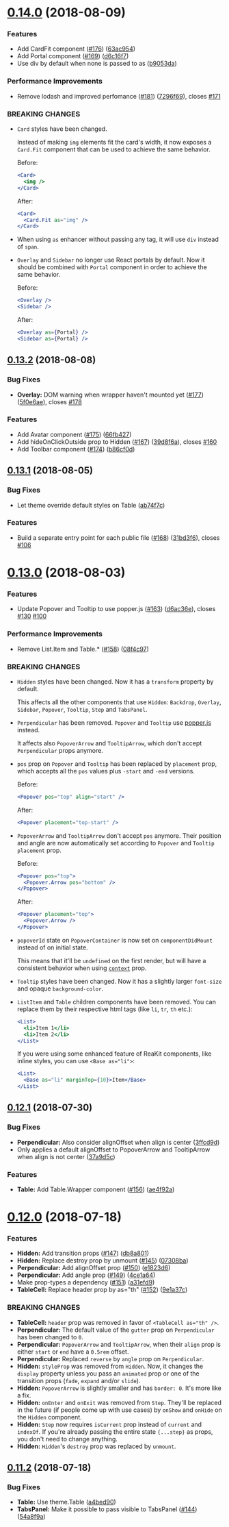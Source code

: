 <a name="0.14.0"></a>
# [0.14.0](https://github.com/reakit/reakit/compare/v0.13.2...v0.14.0) (2018-08-09)


### Features

* Add CardFit component ([#176](https://github.com/reakit/reakit/issues/176)) ([63ac954](https://github.com/reakit/reakit/commit/63ac954))
* Add Portal component ([#169](https://github.com/reakit/reakit/issues/169)) ([d6c16f7](https://github.com/reakit/reakit/commit/d6c16f7))
* Use div by default when none is passed to as ([b9053da](https://github.com/reakit/reakit/commit/b9053da))


### Performance Improvements

* Remove lodash and improved perfomance  ([#181](https://github.com/reakit/reakit/issues/181)) ([7296f69](https://github.com/reakit/reakit/commit/7296f69)), closes [#171](https://github.com/reakit/reakit/issues/171)


### BREAKING CHANGES

* `Card` styles have been changed. 

  Instead of making `img` elements fit the card's width, it now exposes a `Card.Fit` component that can be used to achieve the same behavior.

  Before:
  ```jsx
  <Card>
    <img />
  </Card>
  ```

  After:
  ```jsx
  <Card>
    <Card.Fit as="img" />
  </Card>
  ```
* When using `as` enhancer without passing any tag, it will use `div` instead of `span`.
* `Overlay` and `Sidebar` no longer use React portals by default. Now it should be combined with `Portal` component in order to achieve the same behavior.

  Before:

  ```jsx
  <Overlay />
  <Sidebar />
  ```

  After:

  ```jsx
  <Overlay as={Portal} />
  <Sidebar as={Portal} />
  ```



<a name="0.13.2"></a>
## [0.13.2](https://github.com/reakit/reakit/compare/v0.13.1...v0.13.2) (2018-08-08)


### Bug Fixes

* **Overlay:** DOM warning when wrapper haven't mounted yet ([#177](https://github.com/reakit/reakit/issues/177)) ([5f0e6ae](https://github.com/reakit/reakit/commit/5f0e6ae)), closes [#178](https://github.com/reakit/reakit/issues/178)


### Features

* Add Avatar component ([#175](https://github.com/reakit/reakit/issues/175)) ([66fb427](https://github.com/reakit/reakit/commit/66fb427))
* Add hideOnClickOutside prop to Hidden ([#167](https://github.com/reakit/reakit/issues/167)) ([39d8f6a](https://github.com/reakit/reakit/commit/39d8f6a)), closes [#160](https://github.com/reakit/reakit/issues/160)
* Add Toolbar component ([#174](https://github.com/reakit/reakit/issues/174)) ([b86cf0d](https://github.com/reakit/reakit/commit/b86cf0d))



<a name="0.13.1"></a>
## [0.13.1](https://github.com/reakit/reakit/compare/v0.13.0...v0.13.1) (2018-08-05)


### Bug Fixes

* Let theme override default styles on Table ([ab74f7c](https://github.com/reakit/reakit/commit/ab74f7c))


### Features

* Build a separate entry point for each public file ([#168](https://github.com/reakit/reakit/issues/168)) ([31bd3f6](https://github.com/reakit/reakit/commit/31bd3f6)), closes [#106](https://github.com/reakit/reakit/issues/106)



<a name="0.13.0"></a>
# [0.13.0](https://github.com/reakit/reakit/compare/v0.12.1...v0.13.0) (2018-08-03)


### Features

* Update Popover and Tooltip to use popper.js ([#163](https://github.com/reakit/reakit/issues/163)) ([d6ac36e](https://github.com/reakit/reakit/commit/d6ac36e)), closes [#130](https://github.com/reakit/reakit/issues/130) [#100](https://github.com/reakit/reakit/issues/100)


### Performance Improvements

* Remove List.Item and Table.* ([#158](https://github.com/reakit/reakit/issues/158)) ([08f4c97](https://github.com/reakit/reakit/commit/08f4c97))


### BREAKING CHANGES

* `Hidden` styles have been changed. Now it has a `transform` property by default.

  This affects all the other components that use `Hidden`: `Backdrop`, `Overlay`, `Sidebar`, `Popover`, `Tooltip`, `Step` and `TabsPanel`.
* `Perpendicular` has been removed. `Popover` and `Tooltip` use [popper.js](https://github.com/FezVrasta/popper.js) instead. 

  It affects also `PopoverArrow` and `TooltipArrow`, which don't accept `Perpendicular` props anymore.
* `pos` prop on `Popover` and `Tooltip` has been replaced by `placement` prop, which accepts all the `pos` values plus `-start` and `-end` versions.

  Before:
  ```jsx
  <Popover pos="top" align="start" />
  ```

  After:
  ```jsx
  <Popover placement="top-start" />
  ```
* `PopoverArrow` and `TooltipArrow` don't accept `pos` anymore. Their position and angle are now automatically set according to `Popover` and `Tooltip` `placement` prop.

  Before:
  ```jsx
  <Popover pos="top">
    <Popover.Arrow pos="bottom" />
  </Popover>
  ```

  After:
  ```jsx
  <Popover placement="top">
    <Popover.Arrow />
  </Popover>
  ```
* `popoverId` state on `PopoverContainer` is now set on `componentDidMount` instead of on initial state. 

  This means that it'll be `undefined` on the first render, but will have a consistent behavior when using [`context`](https://github.com/diegohaz/constate#context) prop.
* `Tooltip` styles have been changed. Now it has a slightly larger `font-size` and opaque `background-color`.
* `ListItem` and `Table` children components have been removed. You can replace them by their respective html tags (like `li`, `tr`, `th` etc.):

  ```jsx
  <List>
    <li>Item 1</li>
    <li>Item 2</li>
  </List>
  ```

  If you were using some enhanced feature of ReaKit components, like inline styles, you can use `<Base as="li">`:

  ```jsx
  <List>
    <Base as="li" marginTop={10}>Item</Base>
  </List>
  ```



<a name="0.12.1"></a>
## [0.12.1](https://github.com/reakit/reakit/compare/v0.12.0...v0.12.1) (2018-07-30)


### Bug Fixes

* **Perpendicular:** Also consider alignOffset when align is center ([3ffcd9d](https://github.com/reakit/reakit/commit/3ffcd9d))
* Only applies a default alignOffset to PopoverArrow and TooltipArrow when align is not center ([37a9d5c](https://github.com/reakit/reakit/commit/37a9d5c))


### Features

* **Table:** Add Table.Wrapper component ([#156](https://github.com/reakit/reakit/issues/156)) ([ae4f92a](https://github.com/reakit/reakit/commit/ae4f92a))



<a name="0.12.0"></a>
# [0.12.0](https://github.com/reakit/reakit/compare/v0.11.2...v0.12.0) (2018-07-18)


### Features

* **Hidden:** Add transition props ([#147](https://github.com/reakit/reakit/issues/147)) ([db8a801](https://github.com/reakit/reakit/commit/db8a801))
* **Hidden:** Replace destroy prop by unmount ([#145](https://github.com/reakit/reakit/issues/145)) ([07308ba](https://github.com/reakit/reakit/commit/07308ba))
* **Perpendicular:** Add alignOffset prop ([#150](https://github.com/reakit/reakit/issues/150)) ([e1823d6](https://github.com/reakit/reakit/commit/e1823d6))
* **Perpendicular:** Add angle prop ([#149](https://github.com/reakit/reakit/issues/149)) ([4ce1a64](https://github.com/reakit/reakit/commit/4ce1a64))
* Make prop-types a dependency ([#151](https://github.com/reakit/reakit/issues/151)) ([a31efd9](https://github.com/reakit/reakit/commit/a31efd9))
* **TableCell:** Replace header prop by as="th" ([#152](https://github.com/reakit/reakit/issues/152)) ([9e1a37c](https://github.com/reakit/reakit/commit/9e1a37c))


### BREAKING CHANGES

* **TableCell:** `header` prop was removed in favor of `<TableCell as="th" />`.
* **Perpendicular:** The default value of the `gutter` prop on `Perpendicular` has been changed to `0`.
* **Perpendicular:** `PopoverArrow` and `TooltipArrow`, when their `align` prop is either `start` or `end` have a `0.5rem` offset.
* **Perpendicular:** Replaced `reverse` by `angle` prop on `Perpendicular`.
* **Hidden:** `styleProp` was removed from `Hidden`. Now, it changes the `display` property unless you pass an `animated` prop or one of the transition props (`fade`, `expand` and/or `slide`).
* **Hidden:** `PopoverArrow` is slightly smaller and has `border: 0`. It's more like a fix.
* **Hidden:** `onEnter` and `onExit` was removed from `Step`. They'll be replaced in the future (if people come up with use cases) by `onShow` and `onHide` on the `Hidden` component.
* **Hidden:** `Step` now requires `isCurrent` prop instead of `current` and `indexOf`. If you're already passing the entire state `{...step}` as props, you don't need to change anything.
* **Hidden:** `Hidden`'s `destroy` prop was replaced by `unmount`.



<a name="0.11.2"></a>
## [0.11.2](https://github.com/reakit/reakit/compare/v0.11.1...v0.11.2) (2018-07-18)


### Bug Fixes

* **Table:** Use theme.Table ([a4bed90](https://github.com/reakit/reakit/commit/a4bed90))
* **TabsPanel:** Make it possible to pass visible to TabsPanel ([#144](https://github.com/reakit/reakit/issues/144)) ([54a8f9a](https://github.com/reakit/reakit/commit/54a8f9a))




